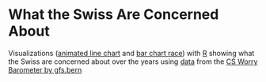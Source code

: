 # What the Swiss Are Concerned About
Visualizations ([animated line chart](https://github.com/florihas/worry-barometer/blob/main/line.mp4) and [bar chart race](https://github.com/florihas/worry-barometer/blob/main/bar.mp4)) with [R](https://github.com/florihas/worry-barometer/blob/main/worry_barometer.R) showing what the Swiss are concerned about over the years using [data](https://github.com/florihas/worry-barometer/blob/main/sorgenbarometer_1988-2020.xlsx) from the [CS Worry Barometer by gfs.bern](https://credit-suisse.com/media/assets/corporate/docs/about-us/responsibility/worry-barometer/schlussbericht-credit-suisse-sorgenbarometer-2020.pdf)
